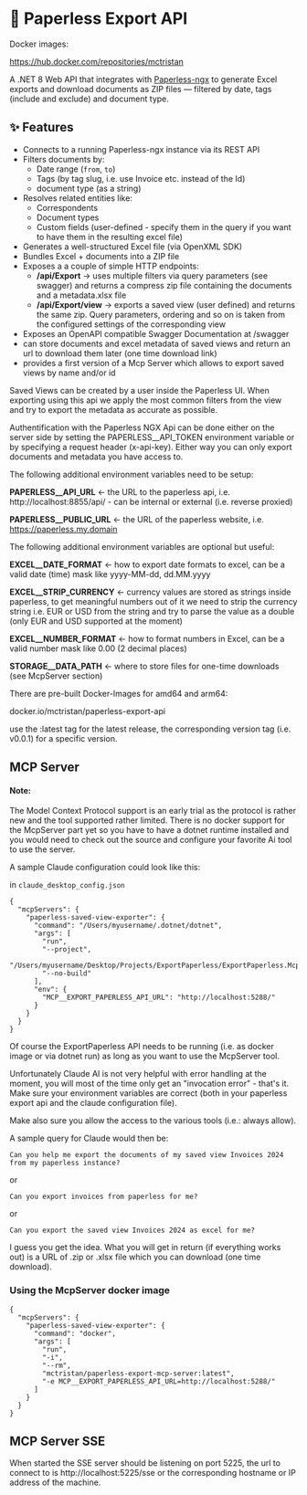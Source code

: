# 📄 Paperless Export API

Docker images:

https://hub.docker.com/repositories/mctristan

A .NET 8 Web API that integrates with [Paperless-ngx](https://github.com/paperless-ngx/paperless-ngx) to generate Excel exports and download documents as ZIP files — filtered by date, tags (include and exclude) and document type.

## ✨ Features

- Connects to a running Paperless-ngx instance via its REST API
- Filters documents by:
  - Date range (`from`, `to`)
  - Tags (by tag slug, i.e. use Invoice etc. instead of the Id)
  - document type (as a string)
- Resolves related entities like:
  - Correspondents
  - Document types
  - Custom fields (user-defined - specify them in the query if you want to have them in the resulting excel file)
- Generates a well-structured Excel file (via OpenXML SDK)
- Bundles Excel + documents into a ZIP file
- Exposes a a couple of simple HTTP endpoints:
  - **/api/Export**       -> uses multiple filters via query parameters (see swagger) and returns a compress zip file containing the documents and a metadata.xlsx file
  - **/api/Export/view**  -> exports a saved view (user defined) and returns the same zip. Query parameters, ordering and so on is taken from the configured settings of the corresponding view
- Exposes an OpenAPI compatible Swagger Documentation at /swagger
- can store documents and excel metadata of saved views and return an url to download them later (one time download link)
- provides a first version of a Mcp Server which allows to export saved views by name and/or id

Saved Views can be created by a user inside the Paperless UI. When exporting using this api we apply the most common filters from the view and try to export the metadata as accurate as possible.

Authentification with the Paperless NGX Api can be done either on the server side by setting the PAPERLESS__API_TOKEN environment variable or by specifying a request header (x-api-key). Either way you can only export documents and metadata you have access to.

The following additional environment variables need to be setup:

**PAPERLESS__API_URL** <- the URL to the paperless api, i.e. http://localhost:8855/api/ - can be internal or external (i.e. reverse proxied)

**PAPERLESS__PUBLIC_URL** <- the URL of the paperless website, i.e. https://paperless.my.domain

The following additional environment variables are optional but useful:

**EXCEL__DATE_FORMAT** <- how to export date formats to excel, can be a valid date (time) mask like yyyy-MM-dd, dd.MM.yyyy

**EXCEL__STRIP_CURRENCY** <- currency values are stored as strings inside paperless, to get meaningful numbers out of it we need to strip the currency string i.e. EUR or USD from the string and try to parse the value as a double (only EUR and USD supported at the moment)

**EXCEL__NUMBER_FORMAT** <- how to format numbers in Excel, can be a valid number mask like 0.00 (2 decimal places)

**STORAGE__DATA_PATH** <- where to store files for one-time downloads (see McpServer section)

There are pre-built Docker-Images for amd64 and arm64:

docker.io/mctristan/paperless-export-api

use the :latest tag for the latest release, the corresponding version tag (i.e. v0.0.1) for a specific version.

## MCP Server

#### Note: 
The Model Context Protocol support is an early trial as the protocol is rather new and the tool supported rather limited.
There is no docker support for the McpServer part yet so you have to have a dotnet runtime installed and you would need to check out the source and configure your favorite Ai tool to use the server.

A sample Claude configuration could look like this:

in `claude_desktop_config.json`
```
{
  "mcpServers": {
    "paperless-saved-view-exporter": {
      "command": "/Users/myusername/.dotnet/dotnet",
      "args": [
        "run",
        "--project",
        "/Users/myusername/Desktop/Projects/ExportPaperless/ExportPaperless.McpServer",
        "--no-build"
      ],      
      "env": {        
        "MCP__EXPORT_PAPERLESS_API_URL": "http://localhost:5288/"
      }
    }
  }
}
```

Of course the ExportPaperless API needs to be running (i.e. as docker image or via dotnet run) as long as you want to use the McpServer tool.

Unfortunately Claude AI is not very helpful with error handling at the moment, you will most of the time only get an "invocation error" - that's it.
Make sure your environment variables are correct (both in your paperless export api and the claude configuration file).

Make also sure you allow the access to the various tools (i.e.: always allow).

A sample query for Claude would then be:

```
Can you help me export the documents of my saved view Invoices 2024 from my paperless instance?
```

or

```
Can you export invoices from paperless for me?
```

or

```
Can you export the saved view Invoices 2024 as excel for me?
```

I guess you get the idea. What you will get in return (if everything works out) is a URL of .zip or .xlsx file which you can download (one time download).

### Using the McpServer docker image

```
{
  "mcpServers": {
    "paperless-saved-view-exporter": {
      "command": "docker",
      "args": [
        "run",
        "-i",
        "--rm",
        "mctristan/paperless-export-mcp-server:latest",
        "-e MCP__EXPORT_PAPERLESS_API_URL=http://localhost:5288/"
      ]
    }
  }
}
```

## MCP Server SSE
When started the SSE server should be listening on port 5225, the url to connect to is http://localhost:5225/sse or the corresponding hostname or IP address of the machine.

